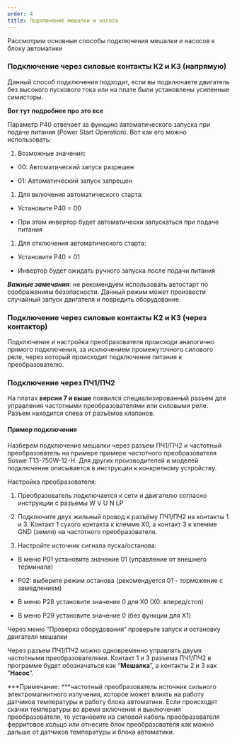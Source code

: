 ```yaml
---
order: 4
title: Подключение мешалки и насоса
---
```


Рассмотрим основные способы подключения мешалки и насосов к блоку автоматики

### Подключение через силовые контакты К2 и К3 (напрямую)

Данный способ подключения подходит, если вы подключаете двигатель без высокого пускового тока или на плате были установлены усиленные симисторы.



**Вот тут подробнее про это все**



Параметр P40 отвечает за функцию автоматического запуска при подаче питания (Power Start Operation). Вот как его можно использовать:

1. Возможные значения:

-  00: Автоматический запуск разрешен

-  01: Автоматический запуск запрещен

1. Для включения автоматического старта:

-  Установите P40 = 00

-  При этом инвертор будет автоматически запускаться при подаче питания

1. Для отключения автоматического старта:

-  Установите P40 = 01

-  Инвертор будет ожидать ручного запуска после подачи питания

***Важные замечания***: не рекомендуем использовать автостарт по соображениям безопасности. Данный режим может произвести случайный запуск двигателя и повредить оборудование.

### Подключение через силовые контакты К2 и К3 (через контактор)

Подключение и настройка преобразователя происходи аналогично прямого подключения, за исключением промежуточного силового реле, через который происходит подключение питания к преобразователю.

### Подключение через ПЧ1/ПЧ2

На платах **версии 7 и выше** появился специализированный разъем для управления частотными преобразователями или силовыми реле. Разъем находится слева от разъёмов клапанов.

#### Пример подключения

Hазберем подключение мешалки через разъем ПЧ1/ПЧ2 и частотный преобразователь на примере примере частотного преобразователя Suswe T13-750W-12-H. Для других производителей и моделей подключение описывается в инструкции к конкретному устройству.

Настройка преобразователя:

1. Преобразователь подключается к сети и двигателю согласно инструкции с разъемы W V U N LP

2. Подключите двух жильный провод к разъёму ПЧ1/ПЧ2 на контакты 1 и 3. Контакт 1 сухого контакта к клемме X0, а контакт 3 к клемме GND (земля) на частотного преобразователя.

3. Настройте источник сигнала пуска/останова:

-  В меню P01 установите значение 01 (управление от внешнего терминала)

-  P02: выберите режим останова (рекомендуется 01 - торможение с замедлением)

-  В меню P28 установите значение 0 для X0 (X0: вперед/стоп)

-  В меню P29 установите значение 0 (без функции для X1)

Через меню “Проверка оборудования“ проверьте запуск и остановку двигателя мешалки

Через разъем ПЧ1/ПЧ2 можно одновременно управлять двумя частотными преобразователями. Контакт 1 и 3 разъема ПЧ1/ПЧ2 в программе будет обозначаться как “**Мешалка**”, а контакты 2 и 3 как “**Насос**”.

\*\*\*Примечание: \*\*\*частотный преобразователь источник сильного электромагнитного излучения, которое может влиять на работу датчиков температуры и работу блока автоматики. Если происходят скачки температуры во время включения и выключения преобразователя, то установите на силовой кабель преобразователя ферритовое кольцо или отнесите блок преобразователя как можно дальше от датчиков температуры и блока автоматики.